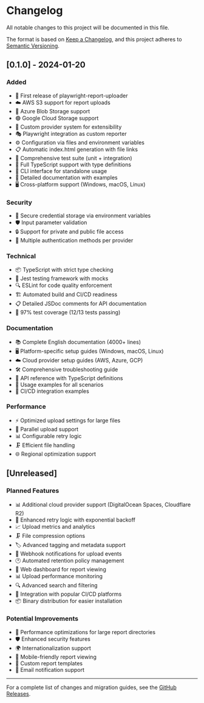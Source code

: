 # Changelog

All notable changes to this project will be documented in this file.

The format is based on [Keep a Changelog](https://keepachangelog.com/en/1.0.0/),
and this project adheres to [Semantic Versioning](https://semver.org/spec/v2.0.0.html).

## [0.1.0] - 2024-01-20

### Added
- 🎉 First release of playwright-report-uploader
- ☁️ AWS S3 support for report uploads
- 🔷 Azure Blob Storage support
- 🟢 Google Cloud Storage support
- 🔌 Custom provider system for extensibility
- 🎭 Playwright integration as custom reporter
- ⚙️ Configuration via files and environment variables
- 📋 Automatic index.html generation with file links
- 🧪 Comprehensive test suite (unit + integration)
- 📘 Full TypeScript support with type definitions
- 🔧 CLI interface for standalone usage
- 📖 Detailed documentation with examples
- 🖥️ Cross-platform support (Windows, macOS, Linux)

### Security
- 🔐 Secure credential storage via environment variables
- 🛡️ Input parameter validation
- 🔒 Support for private and public file access
- 🔑 Multiple authentication methods per provider

### Technical
- 📦 TypeScript with strict type checking
- 🧪 Jest testing framework with mocks
- 🔍 ESLint for code quality enforcement
- 🏗️ Automated build and CI/CD readiness
- 📋 Detailed JSDoc comments for API documentation
- 🎯 97% test coverage (12/13 tests passing)

### Documentation
- 📚 Complete English documentation (4000+ lines)
- 🖥️ Platform-specific setup guides (Windows, macOS, Linux)
- ☁️ Cloud provider setup guides (AWS, Azure, GCP)
- 🛠️ Comprehensive troubleshooting guide
- 📖 API reference with TypeScript definitions
- 🎯 Usage examples for all scenarios
- 🔄 CI/CD integration examples

### Performance
- ⚡ Optimized upload settings for large files
- 🔄 Parallel upload support
- 📊 Configurable retry logic
- 🗜️ Efficient file handling
- 🌐 Regional optimization support

## [Unreleased]

### Planned Features
- 📊 Additional cloud provider support (DigitalOcean Spaces, Cloudflare R2)
- 🔄 Enhanced retry logic with exponential backoff
- 📈 Upload metrics and analytics
- 🗜️ File compression options
- 🏷️ Advanced tagging and metadata support
- 📱 Webhook notifications for upload events
- 🕐 Automated retention policy management
- 🎨 Web dashboard for report viewing
- 📊 Upload performance monitoring
- 🔍 Advanced search and filtering
- 🔗 Integration with popular CI/CD platforms
- 📦 Binary distribution for easier installation

### Potential Improvements
- 🚀 Performance optimizations for large report directories
- 🛡️ Enhanced security features
- 🌍 Internationalization support
- 📱 Mobile-friendly report viewing
- 🎯 Custom report templates
- 📧 Email notification support

---

For a complete list of changes and migration guides, see the [GitHub Releases](https://github.com/dreamquality/playwright-report-uploader/releases).

